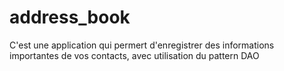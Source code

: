 # address_book
C'est une application qui permert d'enregistrer des informations importantes de  vos contacts, avec utilisation du pattern DAO
